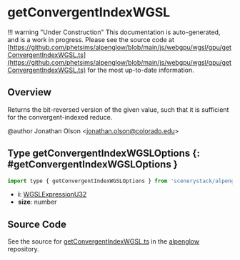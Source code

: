 # getConvergentIndexWGSL

!!! warning "Under Construction"
    This documentation is auto-generated, and is a work in progress. Please see the source code at
    [https://github.com/phetsims/alpenglow/blob/main/js/webgpu/wgsl/gpu/getConvergentIndexWGSL.ts](https://github.com/phetsims/alpenglow/blob/main/js/webgpu/wgsl/gpu/getConvergentIndexWGSL.ts) for the most up-to-date information.

## Overview

Returns the bit-reversed version of the given value, such that it is sufficient for the convergent-indexed reduce.

@author Jonathan Olson &lt;jonathan.olson@colorado.edu&gt;

## Type getConvergentIndexWGSLOptions {: #getConvergentIndexWGSLOptions }


```js
import type { getConvergentIndexWGSLOptions } from 'scenerystack/alpenglow';
```


- **i**: [WGSLExpressionU32](../alpenglow/WGSLString.md#WGSLExpressionU32)
- **size**: <span style="color: hsla(calc(var(--md-hue) + 180deg),80%,40%,1);">number</span>




## Source Code

See the source for [getConvergentIndexWGSL.ts](https://github.com/phetsims/alpenglow/blob/main/js/webgpu/wgsl/gpu/getConvergentIndexWGSL.ts) in the [alpenglow](https://github.com/phetsims/alpenglow) repository.
